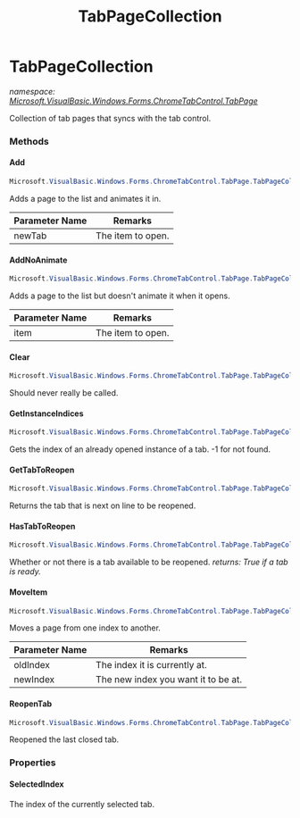 ﻿---
title: TabPageCollection
---

# TabPageCollection
_namespace: [Microsoft.VisualBasic.Windows.Forms.ChromeTabControl.TabPage](N-Microsoft.VisualBasic.Windows.Forms.ChromeTabControl.TabPage.html)_

Collection of tab pages that syncs with the tab control.

### Methods

#### Add
```csharp
Microsoft.VisualBasic.Windows.Forms.ChromeTabControl.TabPage.TabPageCollection.Add(Microsoft.VisualBasic.Windows.Forms.ChromeTabControl.TabPage)
```
Adds a page to the list and animates it in.

|Parameter Name|Remarks|
|--------------|-------|
|newTab|The item to open.|


#### AddNoAnimate
```csharp
Microsoft.VisualBasic.Windows.Forms.ChromeTabControl.TabPage.TabPageCollection.AddNoAnimate(Microsoft.VisualBasic.Windows.Forms.ChromeTabControl.TabPage)
```
Adds a page to the list but doesn't animate it when it opens.

|Parameter Name|Remarks|
|--------------|-------|
|item|The item to open.|


#### Clear
```csharp
Microsoft.VisualBasic.Windows.Forms.ChromeTabControl.TabPage.TabPageCollection.Clear
```
Should never really be called.

#### GetInstanceIndices
```csharp
Microsoft.VisualBasic.Windows.Forms.ChromeTabControl.TabPage.TabPageCollection.GetInstanceIndices(Microsoft.VisualBasic.Windows.Forms.ChromeTabControl.TabPage,Microsoft.VisualBasic.List{Microsoft.VisualBasic.Windows.Forms.ChromeTabControl.TabPage})
```
Gets the index of an already opened instance of a tab. -1 for not found.

#### GetTabToReopen
```csharp
Microsoft.VisualBasic.Windows.Forms.ChromeTabControl.TabPage.TabPageCollection.GetTabToReopen
```
Returns the tab that is next on line to be reopened.

#### HasTabToReopen
```csharp
Microsoft.VisualBasic.Windows.Forms.ChromeTabControl.TabPage.TabPageCollection.HasTabToReopen
```
Whether or not there is a tab available to be reopened.
_returns: True if a tab is ready._

#### MoveItem
```csharp
Microsoft.VisualBasic.Windows.Forms.ChromeTabControl.TabPage.TabPageCollection.MoveItem(System.Int32,System.Int32)
```
Moves a page from one index to another.

|Parameter Name|Remarks|
|--------------|-------|
|oldIndex|The index it is currently at.|
|newIndex|The new index you want it to be at.|


#### ReopenTab
```csharp
Microsoft.VisualBasic.Windows.Forms.ChromeTabControl.TabPage.TabPageCollection.ReopenTab
```
Reopened the last closed tab.



### Properties

#### SelectedIndex
The index of the currently selected tab.

